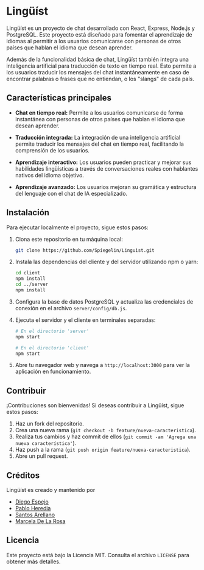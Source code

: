 # Lingüíst

Lingüíst es un proyecto de chat desarrollado con React, Express, Node.js y PostgreSQL. Este proyecto está diseñado para fomentar el aprendizaje de idiomas al permitir a los usuarios comunicarse con personas de otros países que hablan el idioma que desean aprender.

Además de la funcionalidad básica de chat, Lingüíst también integra una inteligencia artificial para traducción de texto en tiempo real. Esto permite a los usuarios traducir los mensajes del chat instantáneamente en caso de encontrar palabras o frases que no entiendan, o los "slangs" de cada país.

## Características principales

- **Chat en tiempo real:** Permite a los usuarios comunicarse de forma instantánea con personas de otros países que hablan el idioma que desean aprender.
  
- **Traducción integrada:** La integración de una inteligencia artificial permite traducir los mensajes del chat en tiempo real, facilitando la comprensión de los usuarios.

- **Aprendizaje interactivo:** Los usuarios pueden practicar y mejorar sus habilidades lingüísticas a través de conversaciones reales con hablantes nativos del idioma objetivo.

- **Aprendizaje avanzado:** Los usuarios mejoran su gramática y estructura del lenguaje con el chat de IA especializado.

  
## Instalación

Para ejecutar localmente el proyecto, sigue estos pasos:

1. Clona este repositorio en tu máquina local:
     ```bash
    git clone https://github.com/Spiegelin/Linguist.git
    ```
2. Instala las dependencias del cliente y del servidor utilizando npm o yarn:
    ```bash
    cd client
    npm install
    cd ../server
    npm install
    ```
3. Configura la base de datos PostgreSQL y actualiza las credenciales de conexión en el archivo `server/config/db.js`.

4. Ejecuta el servidor y el cliente en terminales separadas:
    ```bash
    # En el directorio 'server'
    npm start

    # En el directorio 'client'
    npm start
    ```
5. Abre tu navegador web y navega a `http://localhost:3000` para ver la aplicación en funcionamiento.

## Contribuir

¡Contribuciones son bienvenidas! Si deseas contribuir a Lingüíst, sigue estos pasos:

1. Haz un fork del repositorio.
2. Crea una nueva rama (`git checkout -b feature/nueva-caracteristica`).
3. Realiza tus cambios y haz commit de ellos (`git commit -am 'Agrega una nueva característica'`).
4. Haz push a la rama (`git push origin feature/nueva-caracteristica`).
5. Abre un pull request.

## Créditos

Lingüíst es creado y mantenido por 
- [Diego Espejo](https://github.com/Spiegelin)
- [Pablo Heredia](https://github.com/Pablo389)
- [Santos Arellano](https://github.com/Santos-Arellano)
- [Marcela De La Rosa](https://github.com/MARCHELUKI)

## Licencia

Este proyecto está bajo la Licencia MIT. Consulta el archivo `LICENSE` para obtener más detalles.
